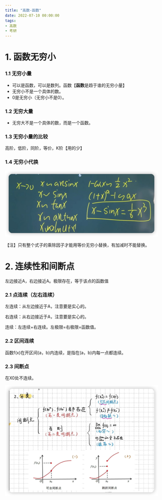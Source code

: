 ```yaml
---
title: "高数-函数"
date: 2022-07-10 00:00:00
tags:
- 高数
- 考研
---
```


# 1. 函数无穷小

### 1.1 无穷小量

+ 可以是函数，可以是数列。函数【**函数**是趋于谁的无穷小量】
+ 无穷小不是一个具体的数。
+ 0是无穷小（无穷小不是0）。

<!-- more -->

### 1.2 无穷大量

+ 无穷大不是一个具体的数，而是一个函数。

### 1.3 无穷小量的比较

高阶，低阶，同阶，等价，K阶【用的少】

### 1.4 无穷小代换

![image-20220709170257660](%E9%AB%98%E6%95%B0-%E5%87%BD%E6%95%B0/1.jpg)

【注】只有整个式子的乘除因子才能用等价无穷小替换，有加减时不能替换。



# 2. 连续性和间断点

左边接近A，右边接近A。极限存在，等于该点的函数值

### 2.1 点连续（左右连续）

左连续：从左边接近于A，注意要是实心的。

右连续：从右边接近于A，注意要是实心的。

连续：左连续+右连续。左极限=右极限=函数值。

### 2.2 区间连续

函数f(x)在开区间(a，b)内连续，是指在(a，b)内每一点都连续。

### 2.3 间断点

在X0处不连续。

![image-20220709173602948](%E9%AB%98%E6%95%B0-%E5%87%BD%E6%95%B0/2.jpg)

































